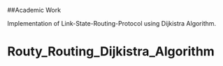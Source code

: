 
##Academic Work

Implementation of Link-State-Routing-Protocol using Dijkistra Algorithm.
# Routy_Routing_Dijkistra_Algorithm
